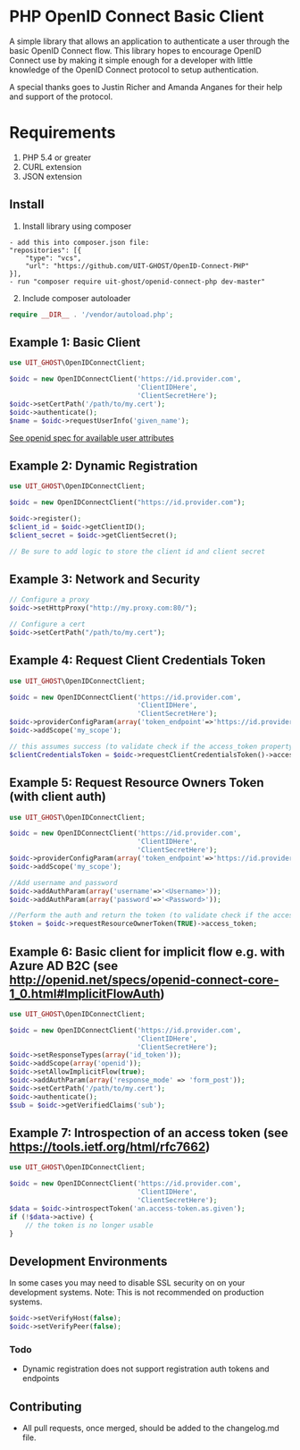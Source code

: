 PHP OpenID Connect Basic Client
========================
A simple library that allows an application to authenticate a user through the basic OpenID Connect flow.
This library hopes to encourage OpenID Connect use by making it simple enough for a developer with little knowledge of
the OpenID Connect protocol to setup authentication.

A special thanks goes to Justin Richer and Amanda Anganes for their help and support of the protocol.

# Requirements #
 1. PHP 5.4 or greater
 2. CURL extension
 3. JSON extension

## Install ##
 1. Install library using composer
```
- add this into composer.json file:
"repositories": [{
    "type": "vcs",
    "url": "https://github.com/UIT-GHOST/OpenID-Connect-PHP"
}],
- run "composer require uit-ghost/openid-connect-php dev-master"
```
 2. Include composer autoloader
```php
require __DIR__ . '/vendor/autoload.php';
```

## Example 1: Basic Client ##

```php
use UIT_GHOST\OpenIDConnectClient;

$oidc = new OpenIDConnectClient('https://id.provider.com',
                                'ClientIDHere',
                                'ClientSecretHere');
$oidc->setCertPath('/path/to/my.cert');
$oidc->authenticate();
$name = $oidc->requestUserInfo('given_name');

```

[See openid spec for available user attributes][1]

## Example 2: Dynamic Registration ##

```php
use UIT_GHOST\OpenIDConnectClient;

$oidc = new OpenIDConnectClient("https://id.provider.com");

$oidc->register();
$client_id = $oidc->getClientID();
$client_secret = $oidc->getClientSecret();

// Be sure to add logic to store the client id and client secret
```

## Example 3: Network and Security ##
```php
// Configure a proxy
$oidc->setHttpProxy("http://my.proxy.com:80/");

// Configure a cert
$oidc->setCertPath("/path/to/my.cert");
```

## Example 4: Request Client Credentials Token ##

```php
use UIT_GHOST\OpenIDConnectClient;

$oidc = new OpenIDConnectClient('https://id.provider.com',
                                'ClientIDHere',
                                'ClientSecretHere');
$oidc->providerConfigParam(array('token_endpoint'=>'https://id.provider.com/connect/token'));
$oidc->addScope('my_scope');

// this assumes success (to validate check if the access_token property is there and a valid JWT) :
$clientCredentialsToken = $oidc->requestClientCredentialsToken()->access_token;

```

## Example 5: Request Resource Owners Token (with client auth) ##

```php
use UIT_GHOST\OpenIDConnectClient;

$oidc = new OpenIDConnectClient('https://id.provider.com',
                                'ClientIDHere',
                                'ClientSecretHere');
$oidc->providerConfigParam(array('token_endpoint'=>'https://id.provider.com/connect/token'));
$oidc->addScope('my_scope');

//Add username and password
$oidc->addAuthParam(array('username'=>'<Username>'));
$oidc->addAuthParam(array('password'=>'<Password>'));

//Perform the auth and return the token (to validate check if the access_token property is there and a valid JWT) :
$token = $oidc->requestResourceOwnerToken(TRUE)->access_token;

```

## Example 6: Basic client for implicit flow e.g. with Azure AD B2C (see http://openid.net/specs/openid-connect-core-1_0.html#ImplicitFlowAuth) ##

```php
use UIT_GHOST\OpenIDConnectClient;

$oidc = new OpenIDConnectClient('https://id.provider.com',
                                'ClientIDHere',
                                'ClientSecretHere');
$oidc->setResponseTypes(array('id_token'));
$oidc->addScope(array('openid'));
$oidc->setAllowImplicitFlow(true);
$oidc->addAuthParam(array('response_mode' => 'form_post'));
$oidc->setCertPath('/path/to/my.cert');
$oidc->authenticate();
$sub = $oidc->getVerifiedClaims('sub');

```

## Example 7: Introspection of an access token (see https://tools.ietf.org/html/rfc7662) ##

```php
use UIT_GHOST\OpenIDConnectClient;

$oidc = new OpenIDConnectClient('https://id.provider.com',
                                'ClientIDHere',
                                'ClientSecretHere');
$data = $oidc->introspectToken('an.access-token.as.given');
if (!$data->active) {
    // the token is no longer usable
}

```


## Development Environments ##
In some cases you may need to disable SSL security on on your development systems.
Note: This is not recommended on production systems.

```php
$oidc->setVerifyHost(false);
$oidc->setVerifyPeer(false);
```

### Todo ###
- Dynamic registration does not support registration auth tokens and endpoints

  [1]: http://openid.net/specs/openid-connect-basic-1_0-15.html#id_res
  
## Contributing ###
 - All pull requests, once merged, should be added to the changelog.md file.
